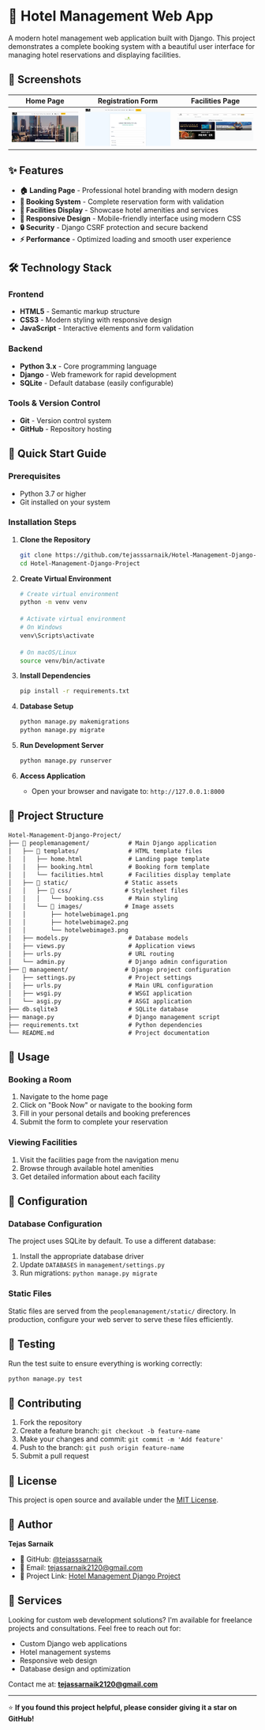 # 🏨 Hotel Management Web App

A modern hotel management web application built with Django. This project demonstrates a complete booking system with a beautiful user interface for managing hotel reservations and displaying facilities.

## 📸 Screenshots

| Home Page | Registration Form | Facilities Page |
|-----------|-------------------|------------------|
| ![Home Page](./peoplemanagement/static/images/hotelwebimage1.png) | ![Registration Form](./peoplemanagement/static/images/hotelwebimage2.png) | ![Facilities Page](./peoplemanagement/static/images/hotelwebimage3.png) |

## ✨ Features

- **🏠 Landing Page** - Professional hotel branding with modern design
- **📝 Booking System** - Complete reservation form with validation
- **🏨 Facilities Display** - Showcase hotel amenities and services
- **📱 Responsive Design** - Mobile-friendly interface using modern CSS
- **🔒 Security** - Django CSRF protection and secure backend
- **⚡ Performance** - Optimized loading and smooth user experience

## 🛠️ Technology Stack

### Frontend
- **HTML5** - Semantic markup structure
- **CSS3** - Modern styling with responsive design
- **JavaScript** - Interactive elements and form validation

### Backend
- **Python 3.x** - Core programming language
- **Django** - Web framework for rapid development
- **SQLite** - Default database (easily configurable)

### Tools & Version Control
- **Git** - Version control system
- **GitHub** - Repository hosting

## 🚀 Quick Start Guide

### Prerequisites
- Python 3.7 or higher
- Git installed on your system

### Installation Steps

1. **Clone the Repository**
   ```bash
   git clone https://github.com/tejasssarnaik/Hotel-Management-Django-Project.git
   cd Hotel-Management-Django-Project
   ```

2. **Create Virtual Environment**
   ```bash
   # Create virtual environment
   python -m venv venv
   
   # Activate virtual environment
   # On Windows
   venv\Scripts\activate
   
   # On macOS/Linux
   source venv/bin/activate
   ```

3. **Install Dependencies**
   ```bash
   pip install -r requirements.txt
   ```

4. **Database Setup**
   ```bash
   python manage.py makemigrations
   python manage.py migrate
   ```

5. **Run Development Server**
   ```bash
   python manage.py runserver
   ```

6. **Access Application**
   - Open your browser and navigate to: `http://127.0.0.1:8000`

## 📁 Project Structure

```
Hotel-Management-Django-Project/
├── 📁 peoplemanagement/           # Main Django application
│   ├── 📁 templates/              # HTML template files
│   │   ├── home.html             # Landing page template
│   │   ├── booking.html          # Booking form template
│   │   └── facilities.html       # Facilities display template
│   ├── 📁 static/                # Static assets
│   │   ├── 📁 css/               # Stylesheet files
│   │   │   └── booking.css       # Main styling
│   │   └── 📁 images/            # Image assets
│   │       ├── hotelwebimage1.png
│   │       ├── hotelwebimage2.png
│   │       └── hotelwebimage3.png
│   ├── models.py                 # Database models
│   ├── views.py                  # Application views
│   ├── urls.py                   # URL routing
│   └── admin.py                  # Django admin configuration
├── 📁 management/                # Django project configuration
│   ├── settings.py               # Project settings
│   ├── urls.py                   # Main URL configuration
│   ├── wsgi.py                   # WSGI application
│   └── asgi.py                   # ASGI application
├── db.sqlite3                    # SQLite database
├── manage.py                     # Django management script
├── requirements.txt              # Python dependencies
└── README.md                     # Project documentation
```

## 🎯 Usage

### Booking a Room
1. Navigate to the home page
2. Click on "Book Now" or navigate to the booking form
3. Fill in your personal details and booking preferences
4. Submit the form to complete your reservation

### Viewing Facilities
1. Visit the facilities page from the navigation menu
2. Browse through available hotel amenities
3. Get detailed information about each facility

## 🔧 Configuration

### Database Configuration
The project uses SQLite by default. To use a different database:

1. Install the appropriate database driver
2. Update `DATABASES` in `management/settings.py`
3. Run migrations: `python manage.py migrate`

### Static Files
Static files are served from the `peoplemanagement/static/` directory. In production, configure your web server to serve these files efficiently.

## 🧪 Testing

Run the test suite to ensure everything is working correctly:

```bash
python manage.py test
```

## 📝 Contributing

1. Fork the repository
2. Create a feature branch: `git checkout -b feature-name`
3. Make your changes and commit: `git commit -m 'Add feature'`
4. Push to the branch: `git push origin feature-name`
5. Submit a pull request

## 📄 License

This project is open source and available under the [MIT License](LICENSE).

## 👤 Author

**Tejas Sarnaik**

- 🐙 GitHub: [@tejasssarnaik](https://github.com/tejasssarnaik)
- 📧 Email: tejassarnaik2120@gmail.com
- 🔗 Project Link: [Hotel Management Django Project](https://github.com/tejasssarnaik/Hotel-Management-Django-Project)

## 💼 Services

Looking for custom web development solutions? I'm available for freelance projects and consultations. Feel free to reach out for:

- Custom Django web applications
- Hotel management systems
- Responsive web design
- Database design and optimization

Contact me at: **tejassarnaik2120@gmail.com**

---

⭐ **If you found this project helpful, please consider giving it a star on GitHub!**